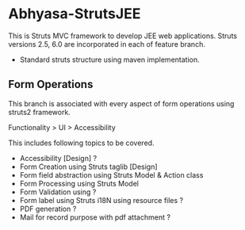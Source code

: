 # Abhyasa-StrutsJEE
This is Struts MVC framework to develop JEE web applications. Struts versions 2.5, 6.0 are incorporated in each of feature branch. 

* Standard struts structure using maven implementation.

## Form Operations
This branch is associated with every aspect of form operations using struts2 framework.

Functionality > UI > Accessibility

This includes following topics to be covered.
* Accessibility [Design] ?
* Form Creation using Struts taglib [Design]
* Form field abstraction using Struts Model & Action class
* Form Processing using Struts Model
* Form Validation using ?
* Form label using Struts i18N using resource files ?
* PDF generation ?
* Mail for record purpose with pdf attachment ?